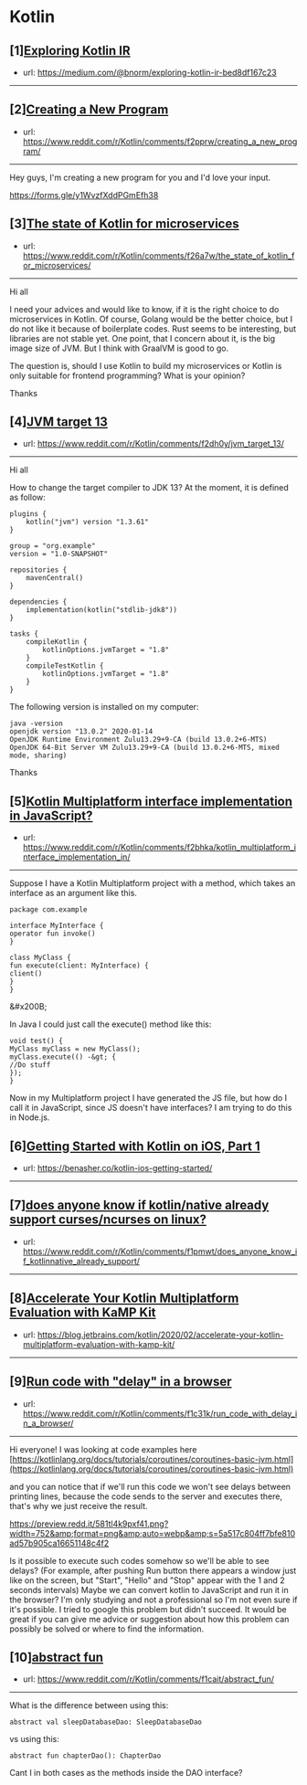 # Kotlin
## [1][Exploring Kotlin IR](https://www.reddit.com/r/Kotlin/comments/f29qrn/exploring_kotlin_ir/)
- url: https://medium.com/@bnorm/exploring-kotlin-ir-bed8df167c23
---

## [2][Creating a New Program](https://www.reddit.com/r/Kotlin/comments/f2pprw/creating_a_new_program/)
- url: https://www.reddit.com/r/Kotlin/comments/f2pprw/creating_a_new_program/
---
Hey guys, I'm creating a new program for you and I'd love your input.

https://forms.gle/y1WvzfXddPGmEfh38
## [3][The state of Kotlin for microservices](https://www.reddit.com/r/Kotlin/comments/f26a7w/the_state_of_kotlin_for_microservices/)
- url: https://www.reddit.com/r/Kotlin/comments/f26a7w/the_state_of_kotlin_for_microservices/
---
Hi all 

I need your advices and would like to know, if it is the right choice to do microservices in Kotlin.
Of course, Golang would be the better choice, but I do not like it because of boilerplate codes.
Rust seems to be interesting, but libraries are not stable yet.
One point, that I concern about it, is the big image size of JVM. But I think with GraalVM is good to go.

The question is, should I use Kotlin to build my microservices or Kotlin is only suitable for frontend programming? What is your opinion? 

Thanks
## [4][JVM target 13](https://www.reddit.com/r/Kotlin/comments/f2dh0y/jvm_target_13/)
- url: https://www.reddit.com/r/Kotlin/comments/f2dh0y/jvm_target_13/
---
Hi all

How to change the target compiler to JDK 13? At the moment, it is defined as follow:
```
plugins {
    kotlin("jvm") version "1.3.61"
}

group = "org.example"
version = "1.0-SNAPSHOT"

repositories {
    mavenCentral()
}

dependencies {
    implementation(kotlin("stdlib-jdk8"))
}

tasks {
    compileKotlin {
        kotlinOptions.jvmTarget = "1.8"
    }
    compileTestKotlin {
        kotlinOptions.jvmTarget = "1.8"
    }
}
``` 

The following version is installed on my computer:
```
java -version
openjdk version "13.0.2" 2020-01-14
OpenJDK Runtime Environment Zulu13.29+9-CA (build 13.0.2+6-MTS)
OpenJDK 64-Bit Server VM Zulu13.29+9-CA (build 13.0.2+6-MTS, mixed mode, sharing)
```

Thanks
## [5][Kotlin Multiplatform interface implementation in JavaScript?](https://www.reddit.com/r/Kotlin/comments/f2bhka/kotlin_multiplatform_interface_implementation_in/)
- url: https://www.reddit.com/r/Kotlin/comments/f2bhka/kotlin_multiplatform_interface_implementation_in/
---
Suppose I have a Kotlin Multiplatform project with a method, which takes an interface as an argument like this.

`package com.example`  


`interface MyInterface {`  
 `operator fun invoke()`  
`}`  


`class MyClass {`  
 `fun execute(client: MyInterface) {`  
`client()`  
`}`  
`}`

&amp;#x200B;

In Java I could just call the execute() method like this:

`void test() {`  
`MyClass myClass = new MyClass();`  
`myClass.execute(() -&gt; {`  
`//Do stuff`  
`});`  
`}`

Now in my Multiplatform project I have generated the JS file, but how do I call it in JavaScript, since JS doesn't have interfaces? I am trying to do this in Node.js.
## [6][Getting Started with Kotlin on iOS, Part 1](https://www.reddit.com/r/Kotlin/comments/f1uhwh/getting_started_with_kotlin_on_ios_part_1/)
- url: https://benasher.co/kotlin-ios-getting-started/
---

## [7][does anyone know if kotlin/native already support curses/ncurses on linux?](https://www.reddit.com/r/Kotlin/comments/f1pmwt/does_anyone_know_if_kotlinnative_already_support/)
- url: https://www.reddit.com/r/Kotlin/comments/f1pmwt/does_anyone_know_if_kotlinnative_already_support/
---

## [8][Accelerate Your Kotlin Multiplatform Evaluation with KaMP Kit](https://www.reddit.com/r/Kotlin/comments/f1p6nq/accelerate_your_kotlin_multiplatform_evaluation/)
- url: https://blog.jetbrains.com/kotlin/2020/02/accelerate-your-kotlin-multiplatform-evaluation-with-kamp-kit/
---

## [9][Run code with "delay" in a browser](https://www.reddit.com/r/Kotlin/comments/f1c31k/run_code_with_delay_in_a_browser/)
- url: https://www.reddit.com/r/Kotlin/comments/f1c31k/run_code_with_delay_in_a_browser/
---
Hi everyone! I was looking at code examples here [https://kotlinlang.org/docs/tutorials/coroutines/coroutines-basic-jvm.html](https://kotlinlang.org/docs/tutorials/coroutines/coroutines-basic-jvm.html)

and you can notice that if we'll run this code we won't see delays between printing lines, because the code sends to the server and executes there, that's why we just receive the result.

https://preview.redd.it/581tl4k9pxf41.png?width=752&amp;format=png&amp;auto=webp&amp;s=5a517c804ff7bfe810ad57b905ca16651148c4f2

Is it possible to execute such codes somehow so we'll be able to see delays? (For example, after pushing Run button there appears a window just like on the screen, but "Start", "Hello" and "Stop" appear with the 1 and 2 seconds intervals) Maybe we can convert kotlin to JavaScript and run it in the browser? I'm only studying and not a professional so I'm not even sure if it's possible. I tried to google this problem but didn't succeed. It would be great if you can give me advice or suggestion about how this problem can possibly be solved or where to find the information.
## [10][abstract fun](https://www.reddit.com/r/Kotlin/comments/f1cait/abstract_fun/)
- url: https://www.reddit.com/r/Kotlin/comments/f1cait/abstract_fun/
---
What is the difference between using this:

`abstract val sleepDatabaseDao: SleepDatabaseDao`

vs using this:

`abstract fun chapterDao(): ChapterDao`

Cant I in both cases as the methods inside the DAO interface?
